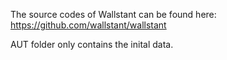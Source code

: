 The source codes of Wallstant can be found here: https://github.com/wallstant/wallstant

AUT folder only contains the inital data.
